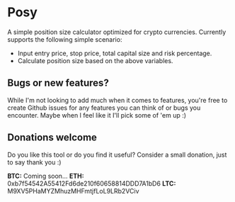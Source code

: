 # Posy
A simple position size calculator optimized for crypto currencies. Currently supports the following simple scenario:

- Input entry price, stop price, total capital size and risk percentage.
- Calculate position size based on the above variables.

## Bugs or new features?

While I'm not looking to add much when it comes to features, you're free to create Github issues for any features you can think of or bugs you encounter. Maybe when I feel like it I'll pick some of 'em up :)

## Donations welcome

Do you like this tool or do you find it useful? Consider a small donation, just to say thank you :)

**BTC:** Coming soon...
**ETH:** 0xb7f54542A55412Fd6de210f60658814DDD7A1bD6
**LTC:** M9XV5PHaMYZMhuzMHFmtjfLoL9LRb2VCiv
